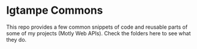 # Igtampe Commons
This repo provides a few common snippets of code and reusable parts of some of my projects (Motly Web APIs). Check the folders here to see what they do.

